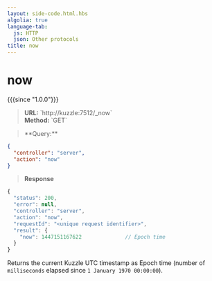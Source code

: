 ```yaml
---
layout: side-code.html.hbs
algolia: true
language-tab:
  js: HTTP
  json: Other protocols
title: now
---
```


# now

{{{since "1.0.0"}}}


<blockquote class="js">
<p>
<b>URL:</b> `http://kuzzle:7512/_now`  
</br><b>Method:</b> `GET`
</p>
</blockquote>

<blockquote class="json">
<p>
**Query:**
</p>
</blockquote>

```json
{
  "controller": "server",
  "action": "now"
}
```

>**Response**

```javascript
{
  "status": 200,                     
  "error": null,                     
  "controller": "server",
  "action": "now",
  "requestId": "<unique request identifier>",
  "result": {
    "now": 1447151167622              // Epoch time
  }
}
```

Returns the current Kuzzle UTC timestamp as Epoch time (number of `milliseconds` elapsed since `1 January 1970 00:00:00`).
